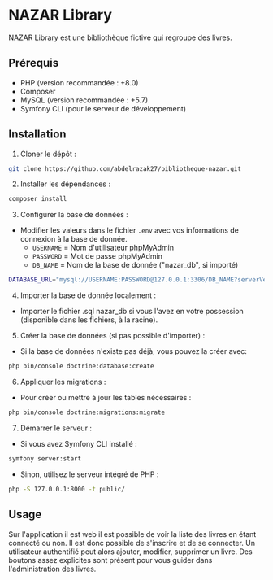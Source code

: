 # NAZAR Library

NAZAR Library est une bibliothèque fictive qui regroupe des livres.

## Prérequis

- PHP (version recommandée : +8.0)
- Composer
- MySQL (version recommandée : +5.7)
- Symfony CLI (pour le serveur de développement)

## Installation

1. Cloner le dépôt :

```bash
git clone https://github.com/abdelrazak27/bibliotheque-nazar.git
```

2. Installer les dépendances :

```bash
composer install
```

3. Configurer la base de données :
- Modifier les valeurs dans le fichier `.env` avec vos informations de connexion à la base de donnée.
	- `USERNAME` = Nom d'utilisateur phpMyAdmin
	- `PASSWORD` = Mot de passe phpMyAdmin
	- `DB_NAME` = Nom de la base de donnée ("nazar_db", si importé)

```bash
DATABASE_URL="mysql://USERNAME:PASSWORD@127.0.0.1:3306/DB_NAME?serverVersion=8.0.32&charset=utf8mb4"
```

4. Importer la base de donnée localement :
- Importer le fichier .sql nazar_db si vous l'avez en votre possession (disponible dans les fichiers, à la racine).

5. Créer la base de données (si pas possible d'importer) :
- Si la base de données n'existe pas déjà, vous pouvez la créer avec:
```bash 
php bin/console doctrine:database:create
```

6. Appliquer les migrations : 
- Pour créer ou mettre à jour les tables nécessaires :
```bash
php bin/console doctrine:migrations:migrate
```

7. Démarrer le serveur :
- Si vous avez Symfony CLI installé :
```bash
symfony server:start
```
- Sinon, utilisez le serveur intégré de PHP :
```bash
php -S 127.0.0.1:8000 -t public/
```

## Usage

Sur l'application il est web il est possible de voir la liste des livres en étant connecté ou non.
Il est donc possible de s'inscrire et de se connecter. Un utilisateur authentifié peut alors ajouter, modifier, supprimer un livre. Des boutons assez explicites sont présent pour vous guider dans l'administration des livres.
